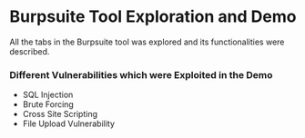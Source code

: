 # Burpsuite Tool Exploration and Demo

All the tabs in the Burpsuite tool was explored and its functionalities were described.

### Different Vulnerabilities which were Exploited in the Demo

* SQL Injection
* Brute Forcing
* Cross Site Scripting
* File Upload Vulnerability

